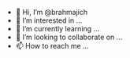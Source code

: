 - 👋 Hi, I’m @brahmajich
- 👀 I’m interested in ...
- 🌱 I’m currently learning ...
- 💞️ I’m looking to collaborate on ...
- 📫 How to reach me ...

<!---
brahmajich/brahmajich is a ✨ special ✨ repository because its `README.md` (this file) appears on your GitHub profile.
You can click the Preview link to take a look at your changes.
--->
